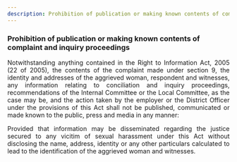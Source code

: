 ```yaml
---
description: Prohibition of publication or making known contents of complaint and inquiry proceedings
---
```


### Prohibition of publication or making known contents of complaint and inquiry proceedings

<div style="text-align: justify"> 

Notwithstanding anything contained in the Right to Information Act, 2005 (22 of 2005), the contents of the complaint made under section 9, the identity and addresses of the aggrieved woman, respondent and witnesses, any information relating to conciliation and inquiry proceedings, recommendations of the Internal Committee or the Local Committee, as the case may be, and the action taken by the employer or the District Officer under the provisions of this Act shall not be published, communicated or made known to the public, press and media in any manner:
</p>
Provided that information may be disseminated regarding the justice secured to any vicitim of sexual harassment under this Act without disclosing the name, address, identity or any other particulars calculated to lead to the identification of the aggrieved woman and witnesses.
